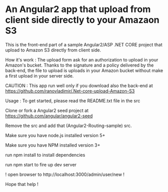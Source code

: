 # An Angular2 app that upload from client side directly to your Amazaon S3



This is the front-end part of a sample Angular2/ASP .NET CORE project that upload to Amazon S3 directly from client side.


How it's work : The upload form ask for an authorization to upload in your Amazon's bucket.
 Thanks to the signature and a policy delivered by the back-end, the file to upload is uploads in your Amazon bucket
 without make a first upload in your server side.


CAUTION : This app run well only if you download also the back-end at https://github.com/ranovladimir/.Net-core-upload-Amazon-S3


Usage : To get started, please read the README.txt file in the src

Clone or fork a Angular2 seed project at https://github.com/angular/angular2-seed

Remove the src and add that (Angular2-Routing-sample) src.

Make sure you have node.js installed version 5+

Make sure you have NPM installed version 3+

run npm install to install dependencies

run npm start to fire up dev server

! open browser to http://localhost:3000/admin/user/new !


Hope that help ! 
